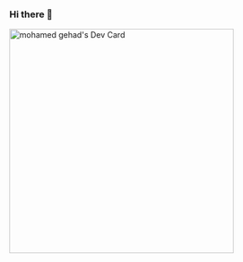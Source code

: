 ### Hi there 👋

<!--
**MohamedGehad/mohamedGehad** is a ✨ _special_ ✨ repository because its `README.md` (this file) appears on your GitHub profile.

Here are some ideas to get you started:

- 🔭 I’m currently working on ...
- 🌱 I’m currently learning ...
- 👯 I’m looking to collaborate on ...
- 🤔 I’m looking for help with ...
- 💬 Ask me about ...
- 📫 How to reach me: ...
- 😄 Pronouns: ...
- ⚡ Fun fact: ...
-->
<a href="https://app.daily.dev/devmohamed"><img src="https://api.daily.dev/devcards/ee71f4d3a68d449eba73051908af68b0.png?r=h34" width="400" alt="mohamed gehad's Dev Card"/></a>

